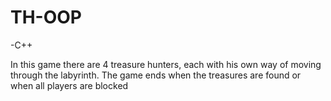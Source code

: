 # TH-OOP
-C++

In this game there are 4 treasure hunters, each with his own way of moving through the labyrinth. The game ends when the treasures are found or when all players are blocked
